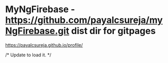 # MyNgFirebase - https://github.com/payalcsureja/myNgFirebase.git dist dir for gitpages

https://payalcsureja.github.io/profile/

/*
Update <base href="/profile/"> to load it.
*/
